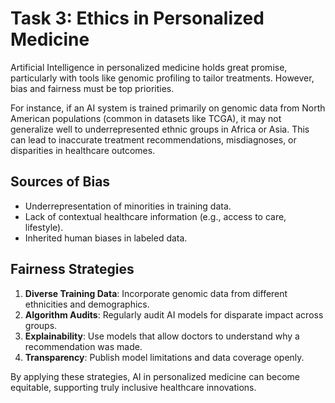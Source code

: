 # Task 3: Ethics in Personalized Medicine

Artificial Intelligence in personalized medicine holds great promise, particularly with tools like genomic profiling to tailor treatments. However, bias and fairness must be top priorities.

For instance, if an AI system is trained primarily on genomic data from North American populations (common in datasets like TCGA), it may not generalize well to underrepresented ethnic groups in Africa or Asia. This can lead to inaccurate treatment recommendations, misdiagnoses, or disparities in healthcare outcomes.

## Sources of Bias

- Underrepresentation of minorities in training data.
- Lack of contextual healthcare information (e.g., access to care, lifestyle).
- Inherited human biases in labeled data.

## Fairness Strategies

1. **Diverse Training Data**: Incorporate genomic data from different ethnicities and demographics.
2. **Algorithm Audits**: Regularly audit AI models for disparate impact across groups.
3. **Explainability**: Use models that allow doctors to understand why a recommendation was made.
4. **Transparency**: Publish model limitations and data coverage openly.

By applying these strategies, AI in personalized medicine can become equitable, supporting truly inclusive healthcare innovations.